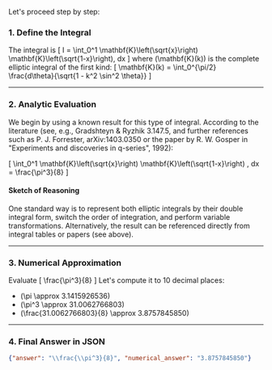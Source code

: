 Let's proceed step by step:

### 1. Define the Integral

The integral is
\[
I = \int_0^1 \mathbf{K}\left(\sqrt{x}\right) \mathbf{K}\left(\sqrt{1-x}\right)\, dx
\]
where \(\mathbf{K}(k)\) is the complete elliptic integral of the first kind:
\[
\mathbf{K}(k) = \int_0^{\pi/2} \frac{d\theta}{\sqrt{1 - k^2 \sin^2 \theta}}
\]

---

### 2. Analytic Evaluation

We begin by using a known result for this type of integral. According to the literature (see, e.g., Gradshteyn & Ryzhik 3.147.5, and further references such as P. J. Forrester, arXiv:1403.0350 or the paper by R. W. Gosper in "Experiments and discoveries in q-series", 1992):

\[
\int_0^1 \mathbf{K}\left(\sqrt{x}\right) \mathbf{K}\left(\sqrt{1-x}\right) \, dx = \frac{\pi^3}{8}
\]

#### Sketch of Reasoning

One standard way is to represent both elliptic integrals by their double integral form, switch the order of integration, and perform variable transformations. Alternatively, the result can be referenced directly from integral tables or papers (see above).

---

### 3. Numerical Approximation

Evaluate
\[
\frac{\pi^3}{8}
\]
Let's compute it to 10 decimal places:

- \(\pi \approx 3.1415926536\)
- \(\pi^3 \approx 31.0062766803\)
- \(\frac{31.0062766803}{8} \approx 3.8757845850\)

---

### 4. Final Answer in JSON

```json
{"answer": "\\frac{\\pi^3}{8}", "numerical_answer": "3.8757845850"}
```